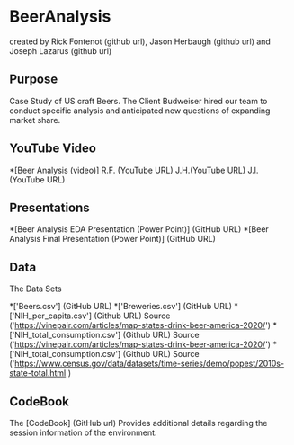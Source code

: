# BeerAnalysis 
created by Rick Fontenot (github url), Jason Herbaugh (github url) and Joseph Lazarus (github url)

## Purpose

Case Study of US craft Beers. The Client Budweiser hired our team to conduct specific analysis and anticipated new questions of expanding market share.

## YouTube Video

*[Beer Analysis (video)]  R.F. (YouTube URL) J.H.(YouTube URL) J.l.(YouTube URL)

## Presentations

*[Beer Analysis EDA Presentation (Power Point)] (GitHub URL)
*[Beer Analysis Final Presentation (Power Point)] (GitHub URL)

## Data
The Data Sets

*['Beers.csv'] (GitHub URL)
*['Breweries.csv'] (GitHub URL)
*['NIH_per_capita.csv'] (Github URL) Source ('https://vinepair.com/articles/map-states-drink-beer-america-2020/')
*['NIH_total_consumption.csv'] (Github URL) Source ('https://vinepair.com/articles/map-states-drink-beer-america-2020/')
*['NIH_total_consumption.csv'] (Github URL) Source ('https://www.census.gov/data/datasets/time-series/demo/popest/2010s-state-total.html')

## CodeBook

The [CodeBook] (GitHub url) Provides additional details regarding the session information of the environment.
